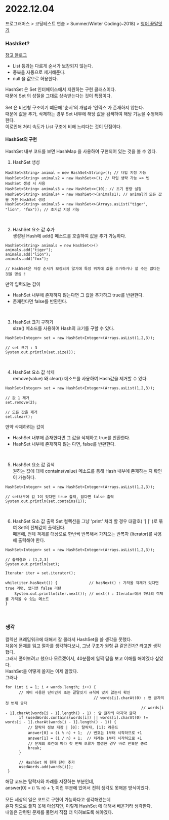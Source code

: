 # 2022.12.04
프로그래머스 > 코딩테스트 연습 > Summer/Winter Coding(~2018) > [영어 끝말잇기](https://school.programmers.co.kr/learn/courses/30/lessons/12981)

### HashSet?
[참고 블로그](https://velog.io/@acacia__u/hashSet)
- List 등과는 다르게 순서가 보장되지 않는다.
- 중복을 자동으로 제거해준다.
- null 을 값으로 허용한다.

HashSet 은 Set 인터페이스에서 지원하는 구현 클래스이다.<br>
때문에 Set 의 성질을 그대로 상속받는다는 것이 특징이다.<br>
<br>
Set 은 비선형 구조이기 떄문에 '순서'의 개념과 '인덱스'가 존재하지 않는다.<br>
때문에 값을 추가, 삭제하는 경우 Set 내부에 해당 값을 검색하여 해당 기능을 수행해야 한다.<br>
이로인해 처리 속도가 List 구조에 비해 느리다는 것이 단점이다.<br>

#### HashSet의 구현
HashSet 내부 코드를 보면 HashMap 을 사용하여 구현되어 있는 것을 볼 수 있다.<br>
1. HashSet 생성
```
HashSet<String> animal = new HashSet<String>(); // 타입 지정 가능
HashSet<String> animals2 = new HashSet<>(); // 타입 생략 가능 => 빈 HashSet 생성 시 사용
HashSet<String> animals3 = new HashSet<>(10); // 초기 용량 설정
HashSet<String> animals4 = new HashSet<>(animals1); // animal의 모든 값을 가진 HashSet 생성
HashSet<String> animals5 = new HashSet<>(Arrays.asList("tiger", "lion", "fox")); // 초기값 지정 가능
```
<br>

2. HashSet 요소 값 추가<br>
생성된 Hash에 add() 메소드를 호출하여 값을 추가 가능하다.
```
HashSet<String> animals = new HashSet<>()
animals.add("tiger");
animals.add("lion");
animals.add("fox");

// HashSet은 저장 순서가 보장되지 않기에 특정 위치에 값을 추가하거나 할 수는 없다는 것을 명심 !
```
만약 입력되는 값이
- HashSet 내부에 존재하지 않는다면 그 값을 추가하고 true를 반환한다.
- 존재한다면 false를 반환한다.
<br>

3. HashSet 크기 구하기<br>
size() 메소드를 사용하여 Hash의 크기를 구할 수 있다.
```
HashSet<Integer> set = new HashSet<Integer>(Arrays.asList(1,2,3));

// set 크기 : 3
System.out.println(set.size());
```
<br>

4. HashSet 요소 값 삭제<br>
   remove(value) 와 clear() 메소드를 사용하여 Hash값을 제거할 수 있다.
```
HashSet<Integer> set = new HashSet<Integer>(Arrays.asList(1,2,3));

// 값 1 제거
set.remove(2);

// 모든 값을 제거
set.clear();
```
만약 삭제하려는 값이
- HashSet 내부에 존재한다면 그 값을 삭제하고 true를 반환한다. 
- HashSet 내부에 존재하지 않는 다면, false를 반환한다.
<br>

5. HashSet 요소 값 검색<br>
   원하는 값에 대해 contains(value) 메소드를 통해 Hash 내부에 존재하는 지 확인이 가능하다.
```
HashSet<Integer> set = new HashSet<Integer>(Arrays.asList(1,2,3));

// set내부에 값 1이 있다면 true 출력, 없다면 false 출력
System.out.println(set.contains(1)); 
```
<br>

6. HashSet 요소 값 출력
Set 컬렉션을 그냥 'print' 처리 할 경우 대괄호( '[ ]' )로 묶여 Set의 전체값이 출력된다.<br>
때문에, 전체 객체를 대상으로 한번씩 반복해서 가져오는 반복자 (Iterator)를 사용해 출력해야 한다.
```
HashSet<Integer> set = new HashSet<Integer>(Arrays.asList(1,2,3));

// 출력결과 : [1,2,3]
System.out.println(set); 

Iterator iter = set.iterator();	

while(iter.hasNext()) {              // hasNext() : 가져올 객체가 있다면 true 리턴, 없다면 false 리턴
    System.out.println(iter.next()); // next() : Iterator에서 하나의 객체를 가져올 수 있는 메소드
}
```
<br>

### 생각
컬렉션 프레임워크에 대해서 잘 몰라서 HashSet을 쓸 생각을 못했다.<br>
처음에 문제를 읽고 절차를 생각하다보니, 그냥 구조가 원형 큐 같은건가? 라고만 생각했다.<br>
그래서 풀어보려고 했으나 모르겠어서, 40분쯤에 일찍 답을 보고 이해를 해야겠다 싶었다.<br>
HashSet을 어떻게 쓸지는 이제 알았다.<br>
그러나
```
for (int i = 1; i < words.length; i++) {
      // 이미 사용한 단어인지 또는 끝말잇기 규칙에 맞지 않는지 확인
                                       // words[i].charAt(0) : 현 글자의 첫 번재 글자
                                                            // words[i - 1].charAt(words[i - 1].length() - 1) : 앞 글자의 마지막 글자
      if (usedWords.contains(words[i]) || words[i].charAt(0) != words[i - 1].charAt(words[i - 1].length() - 1)) {
          // 탈락자 정보 저장 | [0]: 탈락자, [1]: 라운드
          answer[0] = (i % n) + 1;  // 번호는 1부터 시작하므로 +1
          answer[1] = (i / n) + 1;  // 차례는 1부터 시작하므로 +1
          // 문제의 조건에 따라 첫 번째 오류가 발생한 경우 바로 반복문 종료
          break;
      }

      // HashSet 에 현재 단어 추가
      usedWords.add(words[i]);
 }
```
해당 코드는 탈락자와 차례를 저장하는 부분인데,<br>
answer[0] = (i % n) + 1; 이런 부분에 있어서 전혀 생각도 못해본 방식이었다.<br><br>
모든 세상의 일은 코드로 구현이 가능하다고 생각해왔는데<br>
혼자 힘으로 풀지 못해 아쉽지만, 이렇게 HashSet 에 대해서 배운거라 생각한다.<br>
내일은 관련된 문제를 풀면서 직접 더 익혀보도록 해야겠다.
